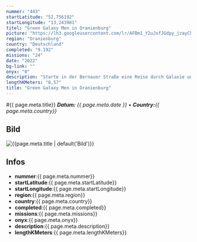 ```yaml
---
nummer: "443"
startLatitude: "52,756192"
startLongitude: "13,243981"
titel: "Green Galaxy Men in Oranienburg"
picture: "https://lh3.googleusercontent.com/lr/AFBm1_Y2uJxfJGdpy_jzayChnN-9mLPM--TGYNhDdVWZfy9wiaNKzpD4yTbX92CVd3q5ZVpPGpZwz7YseLQPbP3eHt4k92iTs2bIOzHlOWeW6qgK3AF2UYiE3qxBDscCt7S4R-L2t7Lqjadx0_C2N17xRWbNlcjLZWbBpzrGDT15lRf8jV-UjsiCtgBV0apjAatfUUbjRNSDWrYZLDq5NLT2AFXD7p9_Z9RDq2tPHyD1lZ_0NBGxl2sftI16JYEkRFxbiws0ETHAjU8hckrSRKkjajwaBpnjpEGijeH9D2BbSkslHfnqUOYt_8XUJTGTCHQMmdqi6da9ZISOASuySfzByJ1-ihLg4FkYBqovXXi3fYiFC4M_oVz5-Lpn2MEraaamYi5ido2YtG7gP_1tNkEKK4IsNwF2UorvjJEXZ4faD3hqSU96uUYmW1mBAtpsNoBV9uZI5X0O9paZr482TpXBmDmMO_JGM6xMTOz6mE_22V9wyHrF9JF6SuAjiG-kPpd-L3ceIL1JtoiXp9eNSkPdk2-R2LhvNfJpRKFXScePl8adczoI1e6pNyNISzUfTZ1-016EYeE3pxOorVY6BK6H0sRJPuKp9lwRb0om3qGfE2aIXBPp4Kab7W04Aw75JIKJvRo6jrRejKSWimM5IOeWpWiRakOH05nVulKWCvdCYxolC2Ozav2U6zKb7QU1iraQVSVQCfuvqnLFgxQalY_8rSRWeMijqS5Ta3_FgX0hpXvxT5Tt_wVmttJ1efu7P1tHFJuk01xkc3OuW3Dtgy0dsO0Uduatyt_zwP9e7lBAbmNy9aJztC8PafYTKCl1fkvp9sIvEXU-z6dVzIoD_27aeS73Wz4zNtVKl37x1jal1cOj1o6h0vtMriPuAdRpRN4Hjii8lk3e"
region: "Oranienburg"
country: "Deutschland"
completed: "9.192"
missions: "24"
date: "2022"
bg-link: ""
onyx: "0"
description: "Starte in der Bernauer Straße eine Reise durch Galaxie und entdecke den Ursprung. Deine Reise durch die Stadt Oranienburg führt dich entlang des Schloss, Schlosspark und endet am Bahnhof"
lengthKMeters: "8,57"
title: "Green Galaxy Men in Oranienburg"
---
```


#{{ page.meta.title}}
_**Datum:** {{ page.meta.date }} • **Country:**{{ page.meta.country}}_

## Bild
![{{page.meta.title | default('Bild')}}]({{page.meta.picture}})

## Infos
- **nummer**:{{ page.meta.nummer}}
- **startLatitude**:{{ page.meta.startLatitude}}
- **startLongitude**:{{ page.meta.startLongitude}}
- **region**:{{ page.meta.region}}
- **country**:{{ page.meta.country}}
- **completed**:{{ page.meta.completed}}
- **missions**:{{ page.meta.missions}}
- **onyx**:{{ page.meta.onyx}}
- **description**:{{ page.meta.description}}
- **lengthKMeters**:{{ page.meta.lengthKMeters}}

